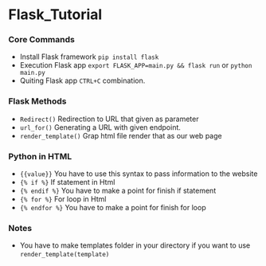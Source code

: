 # Flask_Tutorial

### **Core Commands**
* Install Flask framework ```pip install flask```
* Execution Flask app ```export FLASK_APP=main.py && flask run```  or ```python main.py```
* Quiting Flask app ```CTRL+C```    combination. 

### **Flask Methods**
* ```Redirect()``` Redirection to URL that given as parameter
* ```url_for()```  Generating a URL with given endpoint.
* ```render_template()```  Grap html file render that as our web page



### **Python in HTML**
* ```{{value}}```  You have to use this syntax to pass information to the website
* ```{% if %}```   If statement in Html 
* ```{% endif %}``` You have to make a point for finish if statement
* ```{% for %}```   For loop in Html
* ```{% endfor %}```  You have to make a point for finish for loop

### **Notes**
* You have to make templates folder in your directory if you want to use ```render_template(template)```
